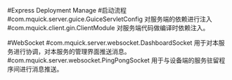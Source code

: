 #Express Deployment Manage
#启动流程
#com.mquick.server.guice.GuiceServletConfig 对服务端的依赖进行注入
#com.mquick.client.gin.ClientModule 对服务端代码做编译时依赖注入。

#WebSocket
#com.mquick.server.websocket.DashboardSocket 用于对本服务进行协调，对本服务的管理界面推送消息。
#com.mquick.server.websocket.PingPongSocket 用于与设备端的服务驻留程序间进行消息推送。
